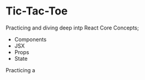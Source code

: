 # Tic-Tac-Toe

Practicing and diving deep intp React Core Concepts; 
- Components
- JSX
- Props
- State


Practicing a



